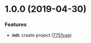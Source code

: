 # 1.0.0 (2019-04-30)


### Features

* **init:** create project ([7751cee](https://github.com/tipeio/js/commit/7751cee))
